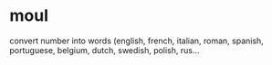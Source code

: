 # moul
convert number into words (english, french, italian, roman, spanish, portuguese, belgium, dutch, swedish, polish, rus…
